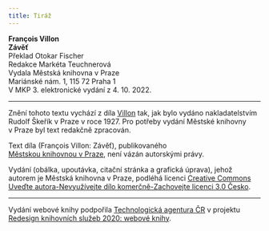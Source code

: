 ```yaml
---
title: Tiráž
---
```


**François Villon    
Závěť**  
Překlad Otokar Fischer  
Redakce Markéta Teuchnerová  
Vydala Městská knihovna v Praze  
Mariánské nám. 1, 115 72 Praha 1  
V MKP 3. elektronické vydání z 4. 10. 2022.

***

Znění tohoto textu vychází z díla [Villon](https://aleph.nkp.cz/F/?func=direct&doc_number=002127374&local_base=CNB) tak, jak bylo vydáno nakladatelstvím Rudolf Škeřík v Praze v roce 1927. Pro potřeby vydání Městské knihovny v Praze byl text redakčně zpracován.

Text díla (François Villon: Závěť), publikovaného [Městskou knihovnou v Praze](https://www.mlp.cz/cz/), není vázán autorskými právy.

Vydání (obálka, upoutávka, citační stránka a grafická úprava), jehož autorem je Městská knihovna v Praze, podléhá licenci [Creative Commons Uveďte autora-Nevyužívejte dílo komerčně-Zachovejte licenci 3.0 Česko](https://creativecommons.org/licenses/by-nc-sa/3.0/cz/).


***

Vydání webové knihy podpořila [Technologická agentura ČR](https://www.tacr.cz/) v projektu [Redesign knihovních služeb 2020: webové knihy](https://starfos.tacr.cz/cs/project/TL04000391).